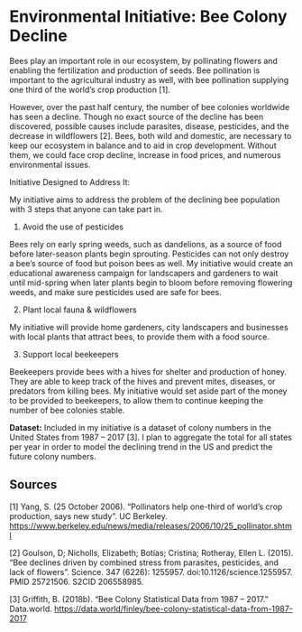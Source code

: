 # Environmental Initiative: Bee Colony Decline

Bees play an important role in our ecosystem, by pollinating flowers and enabling the fertilization and production of seeds. Bee pollination is important to the agricultural industry as well, with bee pollination supplying one third of the world’s crop production [1].

However, over the past half century, the number of bee colonies worldwide has seen a decline. Though no exact source of the decline has been discovered, possible causes include parasites, disease, pesticides, and the decrease in wildflowers [2]. Bees, both wild and domestic, are necessary to keep our ecosystem in balance and to aid in crop development. Without them, we could face crop decline, increase in food prices, and numerous environmental issues.

Initiative Designed to Address It:

My initiative aims to address the problem of the declining bee population with 3 steps that anyone can take part in.

1.	Avoid the use of pesticides

Bees rely on early spring weeds, such as dandelions, as a source of food before later-season plants begin sprouting. Pesticides can not only destroy a bee’s source of food but poison bees as well. My initiative would create an educational awareness campaign for landscapers and gardeners to wait until mid-spring when later plants begin to bloom before removing flowering weeds, and make sure pesticides used are safe for bees.

2.	Plant local fauna & wildflowers

My initiative will provide home gardeners, city landscapers and businesses with local plants that attract bees, to provide them with a food source.

3.	Support local beekeepers

Beekeepers provide bees with a hives for shelter and production of honey. They are able to keep track of the hives and prevent mites, diseases, or predators from killing bees. My initiative would set aside part of the money to be provided to beekeepers, to allow them to continue keeping the number of bee colonies stable.


**Dataset:**
Included in my initiative is a dataset of colony numbers in the United States from 1987 – 2017 [3]. I plan to aggregate the total for all states per year in order to model the declining trend in the US and predict the future colony numbers.

## Sources
[1] Yang, S. (25 October 2006). “Pollinators help one-third of world’s crop production, says new study”. UC Berkeley. 
	https://www.berkeley.edu/news/media/releases/2006/10/25_pollinator.shtml

[2] Goulson, D; Nicholls, Elizabeth; Botías; Cristina; Rotheray, Ellen L. (2015). “Bee declines driven by combined stress from parasites, pesticides, and lack of flowers”. Science. 347 (6226):
1255957. doi:10.1126/science.1255957. PMID 25721506. S2CID 206558985.

[3] Griffith, B. (2018b). “Bee Colony Statistical Data from 1987 – 2017.” Data.world.
	https://data.world/finley/bee-colony-statistical-data-from-1987-2017


